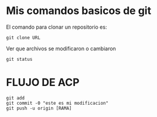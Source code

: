 # Mis comandos basicos de git

El comando para clonar un repositorio es:
```
git clone URL
```

Ver que archivos se modificaron o cambiaron

```
git status
```

# FLUJO DE ACP

````
git add
git commit -0 "este es mi modificacion"
git push -u origin [RAMA]

````